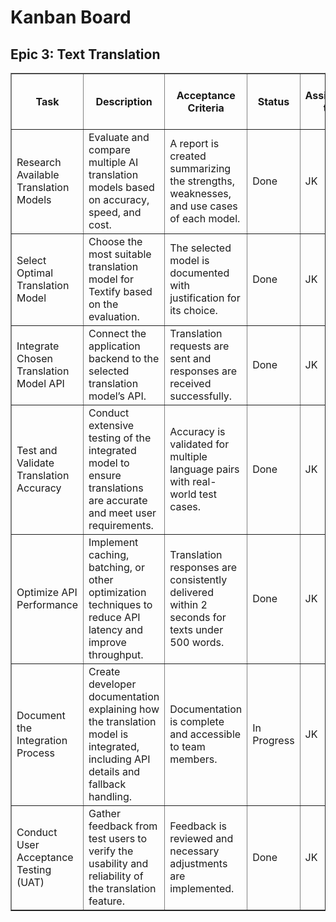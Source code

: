 <!DOCTYPE html>
<html lang="en">
<head>
  <meta charset="UTF-8" />
</head>
<body>

<h1>Kanban Board</h1>
<h2>Epic 3: Text Translation</h2>
<table border="1" cellpadding="6" cellspacing="0">
  <thead>
    <tr>
      <th>Task</th>
      <th>Description</th>
      <th>Acceptance Criteria</th>
      <th>Status</th>
      <th>Assigned to</th>
      <th>Importance 1(very low) .. 5(very hight)</th>
    </tr>
  </thead>
  <tbody>
    <tr>
      <td>Research Available Translation Models</td>
      <td>Evaluate and compare multiple AI translation models based on accuracy, speed, and cost.</td>
      <td>A report is created summarizing the strengths, weaknesses, and use cases of each model.</td>
      <td>Done</td>
      <td>JK</td>
      <td>5</td>
    </tr>
    <tr>
      <td>Select Optimal Translation Model</td>
      <td>Choose the most suitable translation model for Textify based on the evaluation.</td>
      <td>The selected model is documented with justification for its choice.</td>
      <td>Done</td>
      <td>JK</td>
      <td>5</td>
    </tr>
    <tr>
      <td>Integrate Chosen Translation Model API</td>
      <td>Connect the application backend to the selected translation model’s API.</td>
      <td>Translation requests are sent and responses are received successfully.</td>
      <td>Done</td>
      <td>JK</td>
      <td>5</td>
    </tr>
    <tr>
      <td>Test and Validate Translation Accuracy</td>
      <td>Conduct extensive testing of the integrated model to ensure translations are accurate and meet user requirements.</td>
      <td>Accuracy is validated for multiple language pairs with real-world test cases.</td>
      <td>Done</td>
      <td>JK</td>
      <td>4</td>
    </tr>
    <tr>
      <td>Optimize API Performance</td>
      <td>Implement caching, batching, or other optimization techniques to reduce API latency and improve throughput.</td>
      <td>Translation responses are consistently delivered within 2 seconds for texts under 500 words.</td>
      <td>Done</td>
      <td>JK</td>
      <td>5</td>
    </tr>
    <tr>
      <td>Document the Integration Process</td>
      <td>Create developer documentation explaining how the translation model is integrated, including API details and fallback handling.</td>
      <td>Documentation is complete and accessible to team members.</td>
      <td>In Progress</td>
      <td>JK</td>
      <td>5</td>
    </tr>
    <tr>
      <td>Conduct User Acceptance Testing (UAT)</td>
      <td>Gather feedback from test users to verify the usability and reliability of the translation feature.</td>
      <td>Feedback is reviewed and necessary adjustments are implemented.</td>
      <td>Done</td>
      <td>JK</td>
      <td>3</td>
    </tr>
  </tbody>
</table>
</body>
</html>
